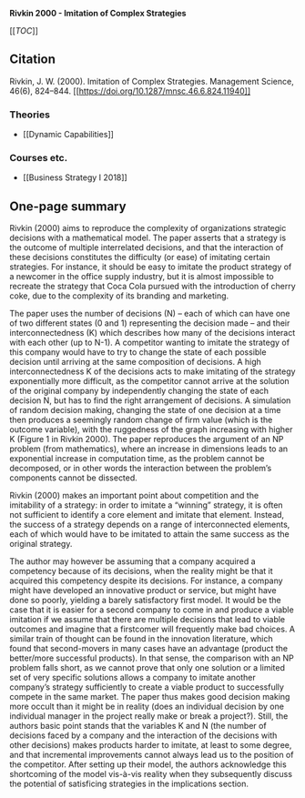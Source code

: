 **Rivkin 2000 - Imitation of Complex Strategies**

[[_TOC_]]

## Citation
Rivkin, J. W. (2000). Imitation of Complex Strategies. Management Science, 46(6), 824–844. [[https://doi.org/10.1287/mnsc.46.6.824.11940]]

### Theories
* [[Dynamic Capabilities]]

### Courses etc.
* [[Business Strategy I 2018]]

## One-page summary
Rivkin (2000) aims to reproduce the complexity of organizations strategic decisions with a mathematical model. The paper asserts that a strategy is the outcome of multiple interrelated decisions, and that the interaction of these decisions constitutes the difficulty (or ease) of imitating certain strategies. For instance, it should be easy to imitate the product strategy of a newcomer in the office supply industry, but it is almost impossible to recreate the strategy that Coca Cola pursued with the introduction of cherry coke, due to the complexity of its branding and marketing.  

The paper uses the number of decisions (N) – each of which can have one of two different states (0 and 1) representing the decision made – and their interconnectedness (K) which describes how many of the decisions interact with each other (up to N-1). A competitor wanting to imitate the strategy of this company would have to try to change the state of each possible decision until arriving at the same composition of decisions. A high interconnectedness K of the decisions acts to make imitating of the strategy exponentially more difficult, as the competitor cannot arrive at the solution of the original company by independently changing the state of each decision N, but has to find the right arrangement of decisions. A simulation of random decision making, changing the state of one decision at a time then produces a seemingly random change of firm value (which is the outcome variable), with the ruggedness of the graph increasing with higher K (Figure 1 in Rivkin 2000). The paper reproduces the argument of an NP problem (from mathematics), where an increase in dimensions leads to an exponential increase in computation time, as the problem cannot be decomposed, or in other words the interaction between the problem’s components cannot be dissected. 

Rivkin (2000) makes an important point about competition and the imitability of a strategy: in order to imitate a “winning” strategy, it is often not sufficient to identify a core element and imitate that element. Instead, the success of a strategy depends on a range of interconnected elements, each of which would have to be imitated to attain the same success as the original strategy. 

The author may however be assuming that a company acquired a competency because of its decisions, when the reality might be that it acquired this competency despite its decisions. For instance, a company might have developed an innovative product or service, but might have done so poorly, yielding a barely satisfactory first model. It would be the case that it is easier for a second company to come in and produce a viable imitation if we assume that there are multiple decisions that lead to viable outcomes and imagine that a firstcomer will frequently make bad choices. A similar train of thought can be found in the innovation literature, which found that second-movers in many cases have an advantage (product the better/more successful products). In that sense, the comparison with an NP problem falls short, as we cannot prove that only one solution or a limited set of very specific solutions allows a company to imitate another company’s strategy sufficiently to create a viable product to successfully compete in the same market. The paper thus makes good decision making more occult than it might be in reality (does an individual decision by one individual manager in the project really make or break a project?). Still, the authors basic point stands that the variables K and N (the number of decisions faced by a company and the interaction of the decisions with other decisions) makes products harder to imitate, at least to some degree, and that incremental improvements cannot always lead us to the position of the competitor. After setting up their model, the authors acknowledge this shortcoming of the model vis-à-vis reality when they subsequently discuss the potential of satisficing strategies in the implications section. 